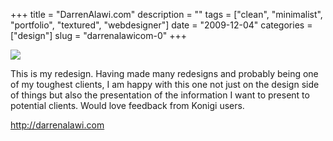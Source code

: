+++
title = "DarrenAlawi.com"
description = ""
tags = ["clean", "minimalist", "portfolio", "textured", "webdesigner"]
date = "2009-12-04"
categories = ["design"]
slug = "darrenalawicom-0"
+++


 

  <div id="screens-thumbs" class="clearfix">
    <div class="txt-center" id="design-submission"><a href="http://darrenalawi.com/"><img id='bluga-thumbnail-2218' class='bluga-thumbnail large' src='/media/bluga/
wt4b18e428cb16c_large.jpg'/></a></div>  
  </div>   
<p>This is my redesign. Having made many redesigns and probably being one of my toughest clients, I am happy with this one not just on the design side of things but also the presentation of the information I want to present to potential clients. Would love feedback from Konigi users.</p>

<p><a href="http://darrenalawi.com/">http://darrenalawi.com</a></p>




